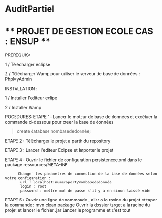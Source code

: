# AuditPartiel
# ** PROJET DE GESTION ECOLE CAS : ENSUP **

PREREQUIS: 

1 / Télécharger eclipse

2 / Télécharger  Wamp pour utiliser le serveur de base de données : PhpMyAdmin

INSTALLATION :

1 / Installer l'editeur eclipe

2 / Installer Wamp


POCEDURES:
ETAPE 1 : Lancer le moteur de base de données et excétuer la commande ci-dessous pour creer la base de données

  > create database nombasededonnée;
  
ETAPE 2 : Télécharger le projet a partir du repository

ETAPE 3 : Lancer l'editeur Eclipse et Importer le projet 

ETAPE 4 : Ouvrir le fichier de configuration  persistencce.xml dans le package ressources/META-INF
          
          Changer les parametres de connection de la base de données selon votre configuration :
           url : localhost:numeroport/nombasededonnée 
           login : root
           password : mettre mot de passe s'il y a en sinon laissé vide  
           
ETAPE 5 : Ouvrir une ligne de commande , aller a la racine du projet et taper la commande :
          mvn clean package
          Ouvrir la dossier target a la racine du projet et lancer le fichier .jar
Lancer le programme et c'est tout 

